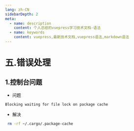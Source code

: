 ```yaml
---
lang: zh-CN
sidebarDepth: 2
meta:
  - name: description
    content: 个人总结的vuepress学习技术文档-语法
  - name: keywords
    content: vuepress,最新技术文档,vuepress语法,markdown语法
---
```


# 五.错误处理

## 1.控制台问题

- 问题

```sh
Blocking waiting for file lock on package cache
```

- 解决

```sh
 rm -rf ~/.cargo/.package-cache
```
